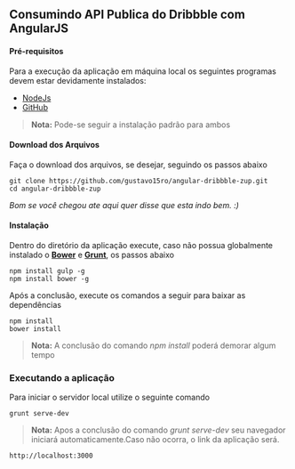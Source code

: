 ## Consumindo API Publica do Dribbble com AngularJS


#### Pré-requisitos

Para a execução da aplicação em máquina local os seguintes programas devem estar devidamente instalados:

 * [NodeJs](https://nodejs.org/en/)
 * [GitHub](https://git-scm.com/downloads)
 
>**Nota:** Pode-se seguir a instalação padrão para ambos

#### Download dos Arquivos

Faça o download dos arquivos, se desejar, seguindo os passos abaixo

```
git clone https://github.com/gustavo15ro/angular-dribbble-zup.git
cd angular-dribbble-zup
```

_Bom se você chegou ate aqui quer disse que esta indo bem. :)_ 

#### Instalação

Dentro do diretório da aplicação execute, caso não possua globalmente instalado o [**Bower**](https://bower.io/) e [**Grunt**](https://gruntjs.com/), os passos abaixo

```
npm install gulp -g
npm install bower -g
```

Após a conclusão, execute os comandos a seguir para baixar as dependências

```
npm install
bower install
```

> **Nota:** A conclusão do comando _npm install_ poderá demorar algum tempo

### Executando a aplicação

Para iniciar o servidor local utilize o seguinte comando

```
grunt serve-dev
```
> **Nota:** Apos a conclusão do comando _grunt serve-dev_ seu navegador iniciará automaticamente.Caso não ocorra, o link da aplicação será.

```
http://localhost:3000
```